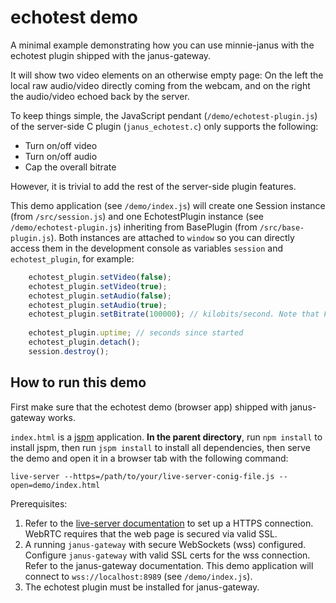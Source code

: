 # echotest demo

A minimal example demonstrating how you can use minnie-janus with the echotest plugin shipped with the janus-gateway.

It will show two video elements on an otherwise empty page: On the left the local raw audio/video directly coming from the webcam, and on the right the audio/video echoed back by the server.

To keep things simple, the JavaScript pendant (`/demo/echotest-plugin.js`) of the server-side C plugin (`janus_echotest.c`) only supports the following:

* Turn on/off video
* Turn on/off audio
* Cap the overall bitrate

However, it is trivial to add the rest of the server-side plugin features.

This demo application (see `/demo/index.js`) will create one Session instance (from `/src/session.js`) and one EchotestPlugin instance (see `/demo/echotest-plugin.js`) inheriting from BasePlugin (from `/src/base-plugin.js`). Both instances are attached to `window` so you can directly access them in the development console as variables `session` and `echotest_plugin`, for example:


````javascript
    echotest_plugin.setVideo(false);
    echotest_plugin.setVideo(true);
    echotest_plugin.setAudio(false);
    echotest_plugin.setAudio(true);
    echotest_plugin.setBitrate(100000); // kilobits/second. Note that FF currently can only go as low as 200000. Chrome can go much lower.
    
    echotest_plugin.uptime; // seconds since started
    echotest_plugin.detach();
    session.destroy();
````
    


## How to run this demo

First make sure that the echotest demo (browser app) shipped with janus-gateway works.

`index.html` is a [jspm](https://jspm.io/) application. **In the parent directory**, run `npm install` to install jspm, then run `jspm install` to install all dependencies, then serve the demo and open it in a browser tab with the following command:

    live-server --https=/path/to/your/live-server-conig-file.js --open=demo/index.html
    
Prerequisites:

1. Refer to the [live-server documentation](https://www.npmjs.com/package/live-server) to set up a HTTPS connection. WebRTC requires that the web page is secured via valid SSL.
2. A running `janus-gateway` with secure WebSockets (wss) configured. Configure `janus-gateway` with valid SSL certs for the wss connection. Refer to the janus-gateway documentation. This demo application will connect to `wss://localhost:8989` (see `/demo/index.js`).
3. The echotest plugin must be installed for janus-gateway.